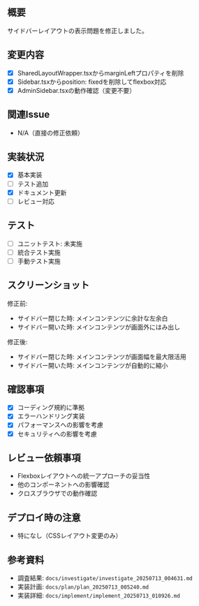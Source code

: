## 概要
サイドバーレイアウトの表示問題を修正しました。

## 変更内容
- [x] SharedLayoutWrapper.tsxからmarginLeftプロパティを削除
- [x] Sidebar.tsxからposition: fixedを削除してflexbox対応
- [x] AdminSidebar.tsxの動作確認（変更不要）

## 関連Issue
- N/A（直接の修正依頼）

## 実装状況
- [x] 基本実装
- [ ] テスト追加
- [x] ドキュメント更新
- [ ] レビュー対応

## テスト
- [ ] ユニットテスト: 未実施
- [ ] 統合テスト実施
- [ ] 手動テスト実施

## スクリーンショット
修正前:
- サイドバー閉じた時: メインコンテンツに余計な左余白
- サイドバー開いた時: メインコンテンツが画面外にはみ出し

修正後:
- サイドバー閉じた時: メインコンテンツが画面幅を最大限活用
- サイドバー開いた時: メインコンテンツが自動的に縮小

## 確認事項
- [x] コーディング規約に準拠
- [x] エラーハンドリング実装
- [x] パフォーマンスへの影響を考慮
- [x] セキュリティへの影響を考慮

## レビュー依頼事項
- Flexboxレイアウトへの統一アプローチの妥当性
- 他のコンポーネントへの影響確認
- クロスブラウザでの動作確認

## デプロイ時の注意
- 特になし（CSSレイアウト変更のみ）

## 参考資料
- 調査結果: `docs/investigate/investigate_20250713_004631.md`
- 実装計画: `docs/plan/plan_20250713_005240.md`
- 実装詳細: `docs/implement/implement_20250713_010926.md`